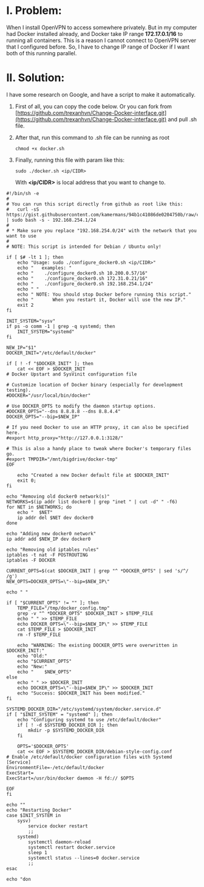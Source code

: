# I. Problem:

When I install OpenVPN to access somewhere privately. But in my computer had Docker installed already, and Docker take IP range **172.17.0.1/16** to running all containers. This is a reason I cannot connect to OpenVPN server that I configured before. So, I have to change IP range of Docker if I want both of this running parallel.

# II. Solution:

I have some research on Google, and have a script to make it automatically.

1. First of all, you can copy the code below. Or you can fork from [https://github.com/trexanhvn/Change-Docker-interface.git](https://github.com/trexanhvn/Change-Docker-interface.git) and pull .sh file.
2. After that, run this command to .sh file can be running as root
   ```
   chmod +x docker.sh
   ```
3. Finally, running this file with param like this:
   ```
   sudo ./docker.sh <ip/CIDR>
   ```

   With **&lt;ip/CIDR&gt;** is local address that you want to change to.

```
#!/bin/sh -e
#
# You can run this script directly from github as root like this:
#   curl -sS https://gist.githubusercontent.com/kamermans/94b1c41086de0204750b/raw/configure_docker0.sh | sudo bash -s - 192.168.254.1/24
#
# * Make sure you replace "192.168.254.0/24" with the network that you want to use
#
# NOTE: This script is intended for Debian / Ubuntu only!

if [ $# -lt 1 ]; then
    echo "Usage: sudo ./configure_docker0.sh <ip/CIDR>"
    echo "   examples: "
    echo "    ./configure_docker0.sh 10.200.0.57/16"
    echo "    ./configure_docker0.sh 172.31.0.21/16"
    echo "    ./configure_docker0.sh 192.168.254.1/24"
    echo " "
    echo " NOTE: You should stop Docker before running this script."
    echo "       When you restart it, Docker will use the new IP."
    exit 2
fi

INIT_SYSTEM="sysv"
if ps -o comm -1 | grep -q systemd; then
    INIT_SYSTEM="systemd"
fi

NEW_IP="$1"
DOCKER_INIT="/etc/default/docker"

if [ ! -f "$DOCKER_INIT" ]; then
    cat << EOF > $DOCKER_INIT
# Docker Upstart and SysVinit configuration file

# Customize location of Docker binary (especially for development testing).
#DOCKER="/usr/local/bin/docker"

# Use DOCKER_OPTS to modify the daemon startup options.
#DOCKER_OPTS="--dns 8.8.8.8 --dns 8.8.4.4"
DOCKER_OPTS="--bip=$NEW_IP"

# If you need Docker to use an HTTP proxy, it can also be specified here.
#export http_proxy="http://127.0.0.1:3128/"

# This is also a handy place to tweak where Docker's temporary files go.
#export TMPDIR="/mnt/bigdrive/docker-tmp"
EOF

    echo "Created a new Docker default file at $DOCKER_INIT"
    exit 0;
fi

echo "Removing old docker0 network(s)"
NETWORKS=$(ip addr list docker0 | grep "inet " | cut -d" " -f6)
for NET in $NETWORKS; do
    echo "  $NET"
    ip addr del $NET dev docker0
done

echo "Adding new docker0 network"
ip addr add $NEW_IP dev docker0

echo "Removing old iptables rules"
iptables -t nat -F POSTROUTING
iptables -F DOCKER

CURRENT_OPTS=$(cat $DOCKER_INIT | grep "^ *DOCKER_OPTS" | sed 's/^/    /g')
NEW_OPTS=DOCKER_OPTS=\"--bip=$NEW_IP\"

echo " "

if [ "$CURRENT_OPTS" != "" ]; then
    TEMP_FILE="/tmp/docker_config.tmp"
    grep -v "^ *DOCKER_OPTS" $DOCKER_INIT > $TEMP_FILE
    echo " " >> $TEMP_FILE
    echo DOCKER_OPTS=\"--bip=$NEW_IP\" >> $TEMP_FILE
    cat $TEMP_FILE > $DOCKER_INIT
    rm -f $TEMP_FILE

    echo "WARNING: The existing DOCKER_OPTS were overwritten in $DOCKER_INIT:"
    echo "Old:"
    echo "$CURRENT_OPTS"
    echo "New:"
    echo "    $NEW_OPTS"
else
    echo " " >> $DOCKER_INIT
    echo DOCKER_OPTS=\"--bip=$NEW_IP\" >> $DOCKER_INIT
    echo "Success: $DOCKER_INIT has been modified."
fi

SYSTEMD_DOCKER_DIR="/etc/systemd/system/docker.service.d"
if [ "$INIT_SYSTEM" = "systemd" ]; then
    echo "Configuring systemd to use /etc/default/docker"
    if [ ! -d $SYSTEMD_DOCKER_DIR ]; then
        mkdir -p $SYSTEMD_DOCKER_DIR
    fi

    OPTS='$DOCKER_OPTS'
    cat << EOF > $SYSTEMD_DOCKER_DIR/debian-style-config.conf
# Enable /etc/default/docker configuration files with Systemd
[Service]
EnvironmentFile=-/etc/default/docker
ExecStart=
ExecStart=/usr/bin/docker daemon -H fd:// $OPTS

EOF
fi

echo ""
echo "Restarting Docker"
case $INIT_SYSTEM in
    sysv)
        service docker restart
        ;;
    systemd)
        systemctl daemon-reload
        systemctl restart docker.service
        sleep 1
        systemctl status --lines=0 docker.service
        ;;
esac

echo "don


```



